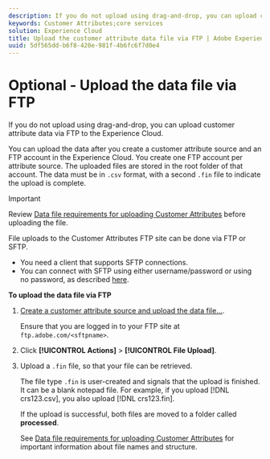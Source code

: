 ```yaml
---
description: If you do not upload using drag-and-drop, you can upload customer attribute data via FTP to the Experience Cloud.
keywords: Customer Attributes;core services
solution: Experience Cloud
title: Upload the customer attribute data file via FTP | Adobe Experience Cloud
uuid: 5df565dd-b6f8-420e-981f-4b6fc6f7d0e4
---
```


# Optional - Upload the data file via FTP

If you do not upload using drag-and-drop, you can upload customer attribute data via FTP to the Experience Cloud.

You can upload the data after you create a customer attribute source and an FTP account in the Experience Cloud. You create one FTP account per attribute source. The uploaded files are stored in the root folder of that account. The data must be in `.csv` format, with a second `.fin` file to indicate the upload is complete. 

>[!IMPORTANT]
>
>Review [Data file requirements for uploading Customer Attributes](../attributes/crs-data-file.md#concept_DE908F362DF24172BFEF48E1797DAF19) before uploading the file. 

File uploads to the Customer Attributes FTP site can be done via FTP or SFTP. 

* You need a client that supports SFTP connections.
* You can connect with SFTP using either username/password or using no password, as described [here](https://docs.adobe.com/help/en/analytics/export/ftp-and-sftp/secure-file-transfer-protocol/ftp-sftp-cert-auth.html).

**To upload the data file via FTP** 

1. [Create a customer attribute source and upload the data file...](../attributes/t-crs-usecase.md#task_BCC327B2A0EF4A1BBB2934013AB92B78).

   Ensure that you are logged in to your FTP site at `ftp.adobe.com/<sftpname>`. 

1. Click **[!UICONTROL Actions]** > **[!UICONTROL File Upload]**.

1. Upload a `.fin` file, so that your file can be retrieved.

   The file type `.fin` is user-created and signals that the upload is finished. It can be a blank notepad file. For example, if you upload [!DNL crs123.csv], you also upload [!DNL crs123.fin]. 

   If the upload is successful, both files are moved to a folder called **processed**. 

   See [Data file requirements for uploading Customer Attributes](../attributes/crs-data-file.md#concept_DE908F362DF24172BFEF48E1797DAF19) for important information about file names and structure. 

